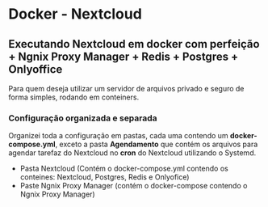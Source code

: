 # Docker - Nextcloud
## Executando Nextcloud em docker com perfeição + Ngnix Proxy Manager + Redis + Postgres + Onlyoffice

Para quem deseja utilizar um servidor de arquivos privado e seguro de forma simples, rodando em conteiners.

### Configuração organizada e separada
Organizei toda a configuração em pastas, cada uma contendo um **docker-compose.yml**, exceto a pasta **Agendamento** que contém os arquivos para agendar tarefaz do Nextcloud no **cron** do Nextcloud utilizando o Systemd.

- Pasta Nextcloud (Contém o docker-compose.yml contendo os conteines: Nextcloud, Postgres, Redis e Onlyofice)
- Paste Ngnix Proxy Manager (contém o docker-compose contendo o Ngnix Proxy Manager)
